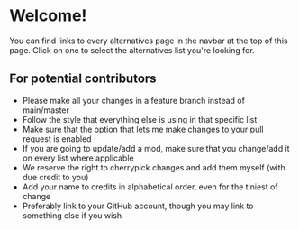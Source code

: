 # Welcome!

You can find links to every alternatives
page in the navbar at the top of this page.
Click on one to select the alternatives list
you're looking for.

## For potential contributors

* Please make all your changes in a feature branch instead of main/master
* Follow the style that everything else is using in that specific list
* Make sure that the option that lets me make changes to your pull request is enabled
* If you are going to update/add a mod, make sure that you change/add it on every list where applicable
* We reserve the right to cherrypick changes and add them myself (with due credit to you)
* Add your name to credits in alphabetical order, even for the tiniest of change
* Preferably link to your GitHub account, though you may link to something else if you wish
